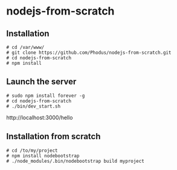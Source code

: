 # nodejs-from-scratch

## Installation

```
# cd /var/www/
# git clone https://github.com/Phodus/nodejs-from-scratch.git
# cd nodejs-from-scratch
# npm install
```

## Launch the server
```
# sudo npm install forever -g
# cd nodejs-from-scratch
# ./bin/dev_start.sh
```

http://localhost:3000/hello


## Installation from scratch

```
# cd /to/my/project
# npm install nodebootstrap
# ./node_modules/.bin/nodebootstrap build myproject
```
